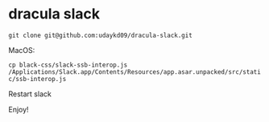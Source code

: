 # dracula slack

`git clone git@github.com:udaykd09/dracula-slack.git`

MacOS:

`cp black-css/slack-ssb-interop.js /Applications/Slack.app/Contents/Resources/app.asar.unpacked/src/static/ssb-interop.js`

Restart slack

Enjoy!

